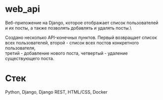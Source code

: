 # web_api
Веб-приложение на Django, которое отображает список пользователей и их посты, а также позволять добавлять и удалять посты.\

Создано несколько API-конечных пунктов. Первый возвращает список всех пользователей, второй - список всех постов конкретного пользователя,\
третий - добавление нового поста, четвертый - удаление существующего поста.

# Стек
Python, Django, Django REST, HTML/CSS, Docker

